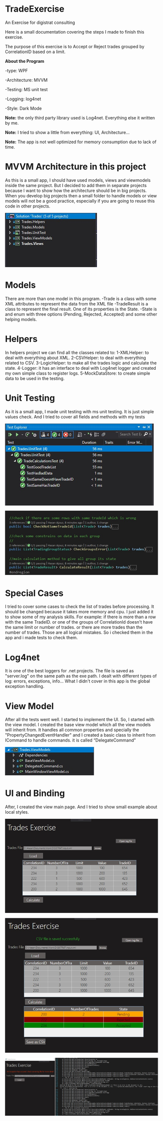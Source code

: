 # TradeExercise
An Exercise for digistrat consulting

Here is a small documentation covering the steps I made to finish this exercise.

The purpose of this exercise is to Accept or Reject trades grouped by CorrelationID based on a limit.

**About the Program**

-type: WPF

-Architecture: MVVM

-Testing: MS unit test

-Logging: log4net

-Style: Dark Mode

**Note:** the only third party library used is Log4net. Everything else it written by me.

**Note:** I tried to show a little from everything: UI, Architecture...

**Note:** The app is not well optimized for memory consumption due to lack of time.



# MVVM Architecture in this project
As this is a small app, I should have used models, views and viewmodels inside the same project.
But I decided to add them in separate projects because I want to show how the architecture should be in big projects.
When you develop big projects then a small folder to handle models or view models will not be a good practice, especially if you are going to reuse this code in other projects.

![alt text](https://raw.githubusercontent.com/hasanajouz/TradeExercise/master/Images/Projects.jpg)

# Models
There are more than one model in this program.
-Trade is a class with some XML attributes to represent the data from the XML file
-TradeResult is a class to represent the final result. One of its properties is the State.
-State is and enum with three options (Pending, Rejected, Accepted)
and some other helping models.

# Helpers
In helpers project we can find all the classes related to:
1-XMLHelper: to deal with everything about XML.
2-CSVHelper: to deal with everything related to CSV.
3-LogicHelper: to make all the trades logic and calculate the state.
4-Logger: it has an interface to deal with Log4net logger and created my own simple class to register logs.
5-MockDataStore: to create simple data to be used in the testing.

# Unit Testing
As it is a small app, I made unit testing with ms unit testing.
It is just simple values check.
And I tried to cover all fields and methods with my tests

![alt text](https://raw.githubusercontent.com/hasanajouz/TradeExercise/master/Images/tests1.jpg)

![alt text](https://raw.githubusercontent.com/hasanajouz/TradeExercise/master/Images/tests2.jpg)

# Special Cases
I tried to cover some cases to check the list of trades before processing.
It should be changed because it takes more memory and cpu.
I just added it to show some of my analysis skills.
For example: if there is more than a row with the same TradeID.
or one of the groups of CorrelationId doesn't have the same limit or number of trades.
or there are more trades than the number of trades.
Those are all logical mistakes.
So i checked them in the app and i made tests to check them.

# Log4net
It is one of the best loggers for .net projects.
The file is saved as "server.log" on the same path as the exe path.
I dealt with different types of log: errors, exceptions, info...
What I didn't cover in this app is the global exception handling.


# View Model
After all the tests went well. I started to implement the UI.
So, I started with the view model.
I created the base view model which all the view models will inherit from.
It handles all common properties and specially the "PropertyChangedEventHandler"
and I created a basic class to inherit from ICommand to handle commands. it is called “DelegateCommand"

![alt text](https://raw.githubusercontent.com/hasanajouz/TradeExercise/master/Images/viewmodels.jpg)



# UI and Binding
After, I created the view main page.
And I tried to show small example about local styles.

![alt text](https://raw.githubusercontent.com/hasanajouz/TradeExercise/master/Images/ui1.jpg)

![alt text](https://raw.githubusercontent.com/hasanajouz/TradeExercise/master/Images/ui2.jpg)

![alt text](https://raw.githubusercontent.com/hasanajouz/TradeExercise/master/Images/error.jpg)





 




